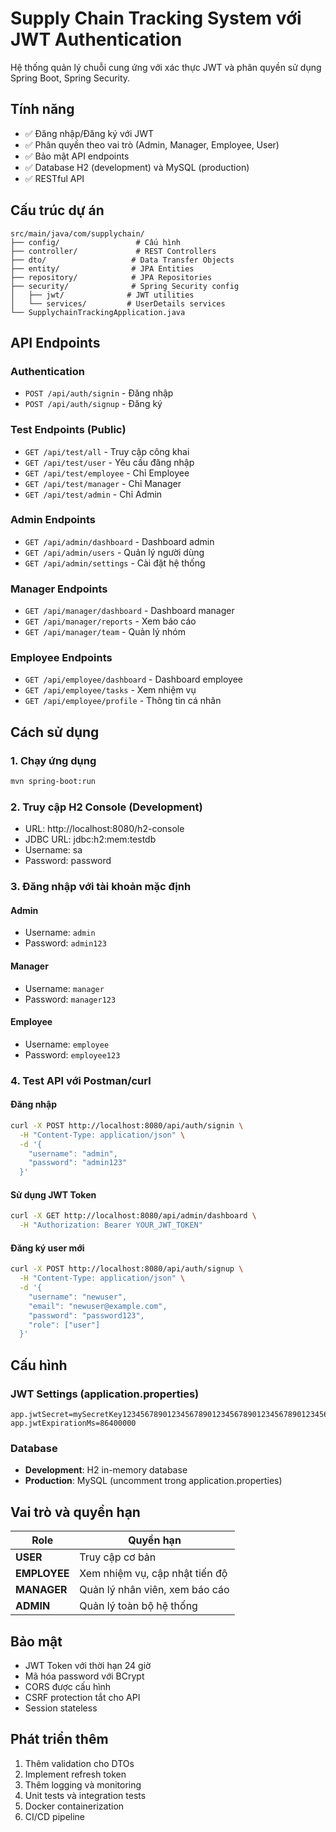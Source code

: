 # Supply Chain Tracking System với JWT Authentication

Hệ thống quản lý chuỗi cung ứng với xác thực JWT và phân quyền sử dụng Spring Boot, Spring Security.

## Tính năng

- ✅ Đăng nhập/Đăng ký với JWT
- ✅ Phân quyền theo vai trò (Admin, Manager, Employee, User)
- ✅ Bảo mật API endpoints
- ✅ Database H2 (development) và MySQL (production)
- ✅ RESTful API

## Cấu trúc dự án

```
src/main/java/com/supplychain/
├── config/                 # Cấu hình
├── controller/             # REST Controllers
├── dto/                   # Data Transfer Objects
├── entity/                # JPA Entities
├── repository/            # JPA Repositories
├── security/              # Spring Security config
│   ├── jwt/              # JWT utilities
│   └── services/         # UserDetails services
└── SupplychainTrackingApplication.java
```

## API Endpoints

### Authentication
- `POST /api/auth/signin` - Đăng nhập
- `POST /api/auth/signup` - Đăng ký

### Test Endpoints (Public)
- `GET /api/test/all` - Truy cập công khai
- `GET /api/test/user` - Yêu cầu đăng nhập
- `GET /api/test/employee` - Chỉ Employee
- `GET /api/test/manager` - Chỉ Manager
- `GET /api/test/admin` - Chỉ Admin

### Admin Endpoints
- `GET /api/admin/dashboard` - Dashboard admin
- `GET /api/admin/users` - Quản lý người dùng
- `GET /api/admin/settings` - Cài đặt hệ thống

### Manager Endpoints
- `GET /api/manager/dashboard` - Dashboard manager
- `GET /api/manager/reports` - Xem báo cáo
- `GET /api/manager/team` - Quản lý nhóm

### Employee Endpoints
- `GET /api/employee/dashboard` - Dashboard employee
- `GET /api/employee/tasks` - Xem nhiệm vụ
- `GET /api/employee/profile` - Thông tin cá nhân

## Cách sử dụng

### 1. Chạy ứng dụng
```bash
mvn spring-boot:run
```

### 2. Truy cập H2 Console (Development)
- URL: http://localhost:8080/h2-console
- JDBC URL: jdbc:h2:mem:testdb
- Username: sa
- Password: password

### 3. Đăng nhập với tài khoản mặc định

#### Admin
- Username: `admin`
- Password: `admin123`

#### Manager
- Username: `manager`
- Password: `manager123`

#### Employee
- Username: `employee`
- Password: `employee123`

### 4. Test API với Postman/curl

#### Đăng nhập
```bash
curl -X POST http://localhost:8080/api/auth/signin \
  -H "Content-Type: application/json" \
  -d '{
    "username": "admin",
    "password": "admin123"
  }'
```

#### Sử dụng JWT Token
```bash
curl -X GET http://localhost:8080/api/admin/dashboard \
  -H "Authorization: Bearer YOUR_JWT_TOKEN"
```

#### Đăng ký user mới
```bash
curl -X POST http://localhost:8080/api/auth/signup \
  -H "Content-Type: application/json" \
  -d '{
    "username": "newuser",
    "email": "newuser@example.com",
    "password": "password123",
    "role": ["user"]
  }'
```

## Cấu hình

### JWT Settings (application.properties)
```properties
app.jwtSecret=mySecretKey123456789012345678901234567890123456789012345678901234567890
app.jwtExpirationMs=86400000
```

### Database
- **Development**: H2 in-memory database
- **Production**: MySQL (uncomment trong application.properties)

## Vai trò và quyền hạn

| Role | Quyền hạn |
|------|-----------|
| **USER** | Truy cập cơ bản |
| **EMPLOYEE** | Xem nhiệm vụ, cập nhật tiến độ |
| **MANAGER** | Quản lý nhân viên, xem báo cáo |
| **ADMIN** | Quản lý toàn bộ hệ thống |

## Bảo mật

- JWT Token với thời hạn 24 giờ
- Mã hóa password với BCrypt
- CORS được cấu hình
- CSRF protection tắt cho API
- Session stateless

## Phát triển thêm

1. Thêm validation cho DTOs
2. Implement refresh token
3. Thêm logging và monitoring
4. Unit tests và integration tests
5. Docker containerization
6. CI/CD pipeline
